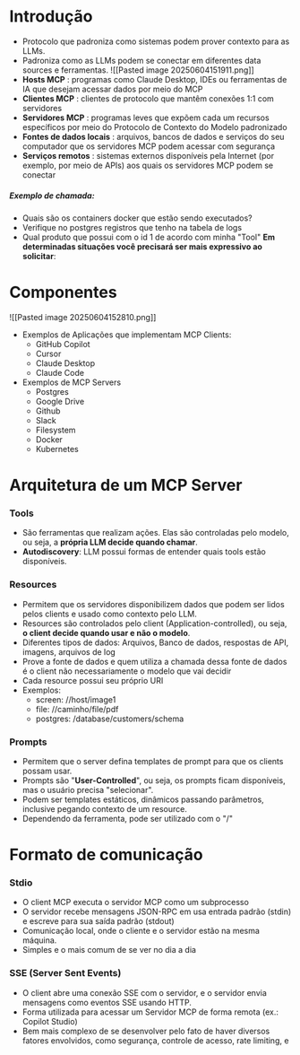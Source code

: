 # Introdução
- Protocolo que padroniza como sistemas podem prover contexto para as LLMs.
- Padroniza como as LLMs podem se conectar em diferentes data sources e ferramentas.
		![[Pasted image 20250604151911.png]]
- **Hosts MCP** : programas como Claude Desktop, IDEs ou ferramentas de IA que desejam acessar dados por meio do MCP
- **Clientes MCP** : clientes de protocolo que mantêm conexões 1:1 com servidores
- **Servidores MCP** : programas leves que expõem cada um recursos específicos por meio do Protocolo de Contexto do Modelo padronizado
- **Fontes de dados locais** : arquivos, bancos de dados e serviços do seu computador que os servidores MCP podem acessar com segurança
- **Serviços remotos** : sistemas externos disponíveis pela Internet (por exemplo, por meio de APIs) aos quais os servidores MCP podem se conectar
##### Exemplo de chamada:
- Quais são os containers docker que estão sendo executados?
- Verifique no postgres registros que tenho na tabela de logs
- Qual produto que possui com o id 1 de acordo com minha "Tool"
 **Em determinadas situações você precisará ser mais expressivo ao solicitar**:

# Componentes
![[Pasted image 20250604152810.png]]

- Exemplos de Aplicações que implementam MCP Clients:
	- GitHub Copilot
	- Cursor
	- Claude Desktop
	- Claude Code
- Exemplos de MCP Servers
	- Postgres
	- Google Drive
	- Github
	- Slack
	- Filesystem
	- Docker
	- Kubernetes
# Arquitetura de um MCP Server
### Tools
- São ferramentas que realizam ações. Elas são controladas pelo modelo, ou seja, a **própria LLM decide quando chamar**.
- **Autodiscovery**: LLM possui formas de entender quais tools estão disponíveis.
### Resources
- Permitem que os servidores disponibilizem dados que podem ser lidos pelos clients e usado como contexto pelo LLM.
- Resources são controlados pelo client (Application-controlled), ou seja, **o client decide quando usar e não o modelo**.
- Diferentes tipos de dados: Arquivos, Banco de dados, respostas de API, imagens, arquivos de log
- Prove a fonte de dados e quem utiliza a chamada dessa fonte de dados é o client não necessariamente o modelo que vai decidir
- Cada resource possui seu próprio URI
- Exemplos:
	- screen: //host/image1
	- file: //caminho/file/pdf
	- postgres: /database/customers/schema
### Prompts
- Permitem que o server defina templates de prompt para que os clients possam usar.
- Prompts são "**User-Controlled**", ou seja, os prompts ficam disponíveis, mas o usuário precisa "selecionar".
- Podem ser templates estáticos, dinâmicos passando parâmetros, inclusive pegando contexto de um resource.
- Dependendo da ferramenta, pode ser utilizado com o "/"
# Formato de comunicação
### Stdio
- O client MCP executa o servidor MCP como um subprocesso
- O servidor recebe mensagens JSON-RPC em usa entrada padrão (stdin) e escreve para sua saída padrão (stdout)
- Comunicação local, onde o cliente e o servidor estão na mesma máquina.
- Simples e o mais comum de se ver no dia a dia
### SSE (Server Sent Events)
- O client abre uma conexão SSE com o servidor, e o servidor envia mensagens como eventos SSE usando HTTP.
- Forma utilizada para acessar um Servidor MCP de forma remota (ex.: Copilot Studio)
- Bem mais complexo de se desenvolver pelo fato de haver diversos fatores envolvidos, como segurança, controle de acesso, rate limiting, e
